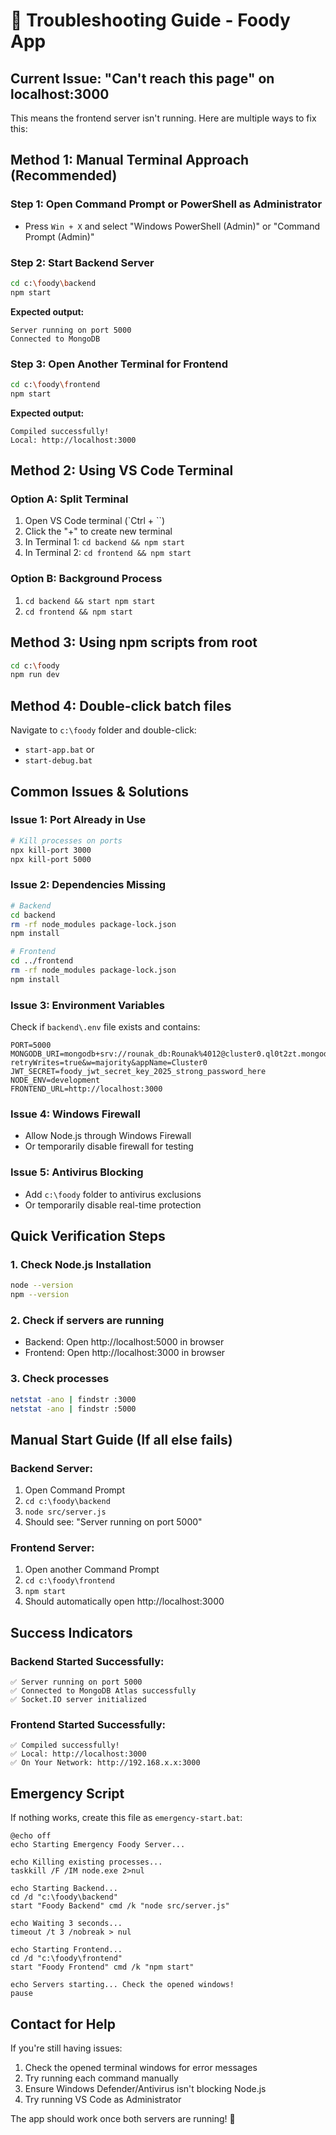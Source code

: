 # 🔧 Troubleshooting Guide - Foody App

## Current Issue: "Can't reach this page" on localhost:3000

This means the frontend server isn't running. Here are multiple ways to fix this:

## Method 1: Manual Terminal Approach (Recommended)

### Step 1: Open Command Prompt or PowerShell as Administrator
- Press `Win + X` and select "Windows PowerShell (Admin)" or "Command Prompt (Admin)"

### Step 2: Start Backend Server
```bash
cd c:\foody\backend
npm start
```
**Expected output:** 
```
Server running on port 5000
Connected to MongoDB
```

### Step 3: Open Another Terminal for Frontend
```bash
cd c:\foody\frontend
npm start
```
**Expected output:**
```
Compiled successfully!
Local: http://localhost:3000
```

## Method 2: Using VS Code Terminal

### Option A: Split Terminal
1. Open VS Code terminal (`Ctrl + ``)
2. Click the "+" to create new terminal
3. In Terminal 1: `cd backend && npm start`
4. In Terminal 2: `cd frontend && npm start`

### Option B: Background Process
1. `cd backend && start npm start`
2. `cd frontend && npm start`

## Method 3: Using npm scripts from root

```bash
cd c:\foody
npm run dev
```

## Method 4: Double-click batch files
Navigate to `c:\foody` folder and double-click:
- `start-app.bat` or 
- `start-debug.bat`

## Common Issues & Solutions

### Issue 1: Port Already in Use
```bash
# Kill processes on ports
npx kill-port 3000
npx kill-port 5000
```

### Issue 2: Dependencies Missing
```bash
# Backend
cd backend
rm -rf node_modules package-lock.json
npm install

# Frontend  
cd ../frontend
rm -rf node_modules package-lock.json
npm install
```

### Issue 3: Environment Variables
Check if `backend\.env` file exists and contains:
```
PORT=5000
MONGODB_URI=mongodb+srv://rounak_db:Rounak%4012@cluster0.ql0t2zt.mongodb.net/food?retryWrites=true&w=majority&appName=Cluster0
JWT_SECRET=foody_jwt_secret_key_2025_strong_password_here
NODE_ENV=development
FRONTEND_URL=http://localhost:3000
```

### Issue 4: Windows Firewall
- Allow Node.js through Windows Firewall
- Or temporarily disable firewall for testing

### Issue 5: Antivirus Blocking
- Add `c:\foody` folder to antivirus exclusions
- Or temporarily disable real-time protection

## Quick Verification Steps

### 1. Check Node.js Installation
```bash
node --version
npm --version
```

### 2. Check if servers are running
- Backend: Open http://localhost:5000 in browser
- Frontend: Open http://localhost:3000 in browser

### 3. Check processes
```bash
netstat -ano | findstr :3000
netstat -ano | findstr :5000
```

## Manual Start Guide (If all else fails)

### Backend Server:
1. Open Command Prompt
2. `cd c:\foody\backend`
3. `node src/server.js`
4. Should see: "Server running on port 5000"

### Frontend Server:
1. Open another Command Prompt
2. `cd c:\foody\frontend`
3. `npm start`
4. Should automatically open http://localhost:3000

## Success Indicators

### Backend Started Successfully:
```
✅ Server running on port 5000
✅ Connected to MongoDB Atlas successfully
✅ Socket.IO server initialized
```

### Frontend Started Successfully:
```
✅ Compiled successfully!
✅ Local: http://localhost:3000
✅ On Your Network: http://192.168.x.x:3000
```

## Emergency Script

If nothing works, create this file as `emergency-start.bat`:

```batch
@echo off
echo Starting Emergency Foody Server...

echo Killing existing processes...
taskkill /F /IM node.exe 2>nul

echo Starting Backend...
cd /d "c:\foody\backend"
start "Foody Backend" cmd /k "node src/server.js"

echo Waiting 3 seconds...
timeout /t 3 /nobreak > nul

echo Starting Frontend...
cd /d "c:\foody\frontend"
start "Foody Frontend" cmd /k "npm start"

echo Servers starting... Check the opened windows!
pause
```

## Contact for Help
If you're still having issues:
1. Check the opened terminal windows for error messages
2. Try running each command manually
3. Ensure Windows Defender/Antivirus isn't blocking Node.js
4. Try running VS Code as Administrator

The app should work once both servers are running! 🚀